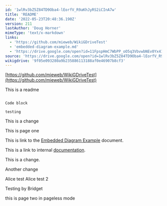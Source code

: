 ```yaml
---
id: '1wlRv3bZ5Z84TD9Oba4-lEorfV_R9aKhJyRS2iCInA7w'
title: 'README'
date: '2022-05-23T20:48:36.190Z'
version: 211
lastAuthor: 'Doug Horner'
mimeType: 'text/x-markdown'
links:
  - 'https://github.com/mieweb/WikiGDriveTest'
  - 'embedded-diagram-example.md'
  - 'https://drive.google.com/open?id=11FpspHmC7WbPP_oO5q3VbvwbNEv0Yx41LndH95ECF-w'
source: 'https://drive.google.com/open?id=1wlRv3bZ5Z84TD9Oba4-lEorfV_R9aKhJyRS2iCInA7w'
wikigdrive: '9f05e093280a9b235886113188af0e46907b8cf3'
---
```




[https://github.com/mieweb/WikiGDriveTest](https://github.com/mieweb/WikiGDriveTest)


This is a readme


```

Code block

testing
```


This is a change



This is page one


This is link to the  [Embedded Diagram Example](embedded-diagram-example.md) document.



This is a link to internal [documentation](https://drive.google.com/open?id=11FpspHmC7WbPP_oO5q3VbvwbNEv0Yx41LndH95ECF-w).

This is a change.





Another  change

Alice test
Alice test 2

Testing by Bridget



































this is page two in pageless mode

